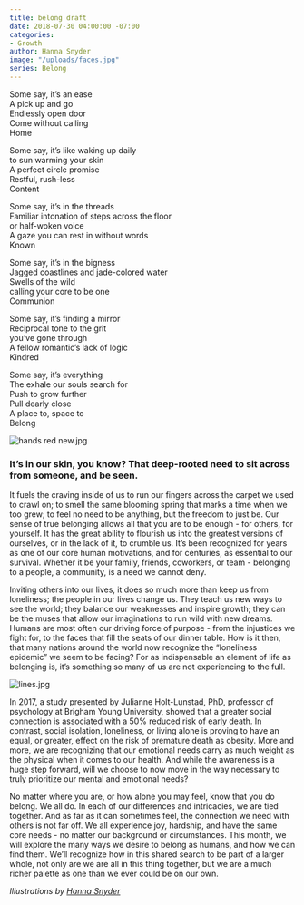 ```yaml
---
title: belong draft
date: 2018-07-30 04:00:00 -07:00
categories:
- Growth
author: Hanna Snyder
image: "/uploads/faces.jpg"
series: Belong
---
```


Some say, it’s an ease  
A pick up and go  
Endlessly open door  
Come without calling  
Home

Some say, it’s like waking up daily  
to sun warming your skin  
A perfect circle promise  
Restful, rush-less  
Content 

Some say, it’s in the threads  
Familiar intonation of steps across the floor  
or half-woken voice  
A gaze you can rest in without words  
Known

Some say, it’s in the bigness  
Jagged coastlines and jade-colored water  
Swells of the wild  
calling your core to be one   
Communion

Some say, it’s finding a mirror  
Reciprocal tone to the grit  
you’ve gone through  
A fellow romantic’s lack of logic  
Kindred

Some say, it’s everything  
The exhale our souls search for  
Push to grow further  
Pull dearly close  
A place to, space to  
Belong

![hands red new.jpg](/uploads/hands%20red%20new.jpg)

### It’s in our skin, you know? That deep-rooted need to sit across from someone, and be seen. 

It fuels the craving inside of us to run our fingers across the carpet we used to crawl on; to smell the same blooming spring that marks a time when we too grew; to feel no need to be anything, but the freedom to just be. Our sense of true belonging allows all that you are to be enough - for others, for yourself. It has the great ability to flourish us into the greatest versions of ourselves, or in the lack of it, to crumble us. It’s been recognized for years as one of our core human motivations, and for centuries, as essential to our survival. Whether it be your family, friends, coworkers, or team - belonging to a people, a community, is a need we cannot deny. 

Inviting others into our lives, it does so much more than keep us from loneliness; the people in our lives change us. They teach us new ways to see the world; they balance our weaknesses and inspire growth; they can be the muses that allow our imaginations to run wild with new dreams. Humans are most often our driving force of purpose - from the injustices we fight for, to the faces that fill the seats of our dinner table. How is it then, that many nations around the world now recognize the “loneliness epidemic” we seem to be facing? For as indispensable an element of life as belonging is, it’s something so many of us are not experiencing to the full.

![lines.jpg](/uploads/lines.jpg)

In 2017, a study presented by Julianne Holt-Lunstad, PhD, professor of psychology at Brigham Young University, showed that a greater social connection is associated with a 50% reduced risk of early death. In contrast, social isolation, loneliness, or living alone is proving to have an equal, or greater, effect on the risk of premature death as obesity. More and more, we are recognizing that our emotional needs carry as much weight as the physical when it comes to our health. And while the awareness is a huge step forward, will we choose to now move in the way necessary to truly prioritize our mental and emotional needs?

No matter where you are, or how alone you may feel, know that you do belong. We all do. In each of our differences and intricacies, we are tied together. And as far as it can sometimes feel, the connection we need with others is not far off. We all experience joy, hardship, and have the same core needs - no matter our background or circumstances. This month, we will explore the many ways we desire to belong as humans, and how we can find them. We’ll recognize how in this shared search to be part of a larger whole, not only are we are all in this thing together, but we are a much richer palette as one than we ever could be on our own. 

_Illustrations by [Hanna Snyder](http://www.hannasnyder.com/)_